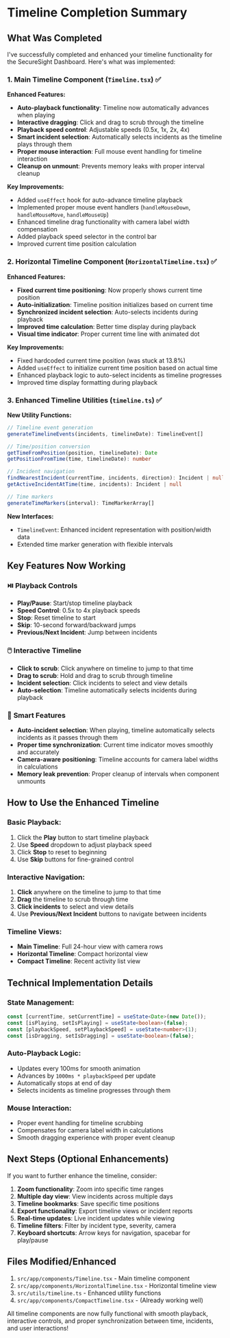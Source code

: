 # Timeline Completion Summary

## What Was Completed

I've successfully completed and enhanced your timeline functionality for the SecureSight Dashboard. Here's what was implemented:

### 1. **Main Timeline Component (`Timeline.tsx`)** ✅

**Enhanced Features:**
- **Auto-playback functionality**: Timeline now automatically advances when playing
- **Interactive dragging**: Click and drag to scrub through the timeline
- **Playback speed control**: Adjustable speeds (0.5x, 1x, 2x, 4x)
- **Smart incident selection**: Automatically selects incidents as the timeline plays through them
- **Proper mouse interaction**: Full mouse event handling for timeline interaction
- **Cleanup on unmount**: Prevents memory leaks with proper interval cleanup

**Key Improvements:**
- Added `useEffect` hook for auto-advance timeline playback
- Implemented proper mouse event handlers (`handleMouseDown`, `handleMouseMove`, `handleMouseUp`)
- Enhanced timeline drag functionality with camera label width compensation
- Added playback speed selector in the control bar
- Improved current time position calculation

### 2. **Horizontal Timeline Component (`HorizontalTimeline.tsx`)** ✅

**Enhanced Features:**
- **Fixed current time positioning**: Now properly shows current time position
- **Auto-initialization**: Timeline position initializes based on current time
- **Synchronized incident selection**: Auto-selects incidents during playback
- **Improved time calculation**: Better time display during playback
- **Visual time indicator**: Proper current time line with animated dot

**Key Improvements:**
- Fixed hardcoded current time position (was stuck at 13.8%)
- Added `useEffect` to initialize current time position based on actual time
- Enhanced playback logic to auto-select incidents as timeline progresses
- Improved time display formatting during playback

### 3. **Enhanced Timeline Utilities (`timeline.ts`)** ✅

**New Utility Functions:**
```typescript
// Timeline event generation
generateTimelineEvents(incidents, timelineDate): TimelineEvent[]

// Time/position conversion
getTimeFromPosition(position, timelineDate): Date
getPositionFromTime(time, timelineDate): number

// Incident navigation
findNearestIncident(currentTime, incidents, direction): Incident | null
getActiveIncidentAtTime(time, incidents): Incident | null

// Time markers
generateTimeMarkers(interval): TimeMarkerArray[]
```

**New Interfaces:**
- `TimelineEvent`: Enhanced incident representation with position/width data
- Extended time marker generation with flexible intervals

## Key Features Now Working

### ⏯️ **Playback Controls**
- **Play/Pause**: Start/stop timeline playback
- **Speed Control**: 0.5x to 4x playback speeds
- **Stop**: Reset timeline to start
- **Skip**: 10-second forward/backward jumps
- **Previous/Next Incident**: Jump between incidents

### 🖱️ **Interactive Timeline**
- **Click to scrub**: Click anywhere on timeline to jump to that time
- **Drag to scrub**: Hold and drag to scrub through timeline
- **Incident selection**: Click incidents to select and view details
- **Auto-selection**: Timeline automatically selects incidents during playback

### 🎯 **Smart Features**
- **Auto-incident selection**: When playing, timeline automatically selects incidents as it passes through them
- **Proper time synchronization**: Current time indicator moves smoothly and accurately
- **Camera-aware positioning**: Timeline accounts for camera label widths in calculations
- **Memory leak prevention**: Proper cleanup of intervals when component unmounts

## How to Use the Enhanced Timeline

### Basic Playback:
1. Click the **Play** button to start timeline playback
2. Use **Speed** dropdown to adjust playback speed
3. Click **Stop** to reset to beginning
4. Use **Skip** buttons for fine-grained control

### Interactive Navigation:
1. **Click** anywhere on the timeline to jump to that time
2. **Drag** the timeline to scrub through time
3. **Click incidents** to select and view details
4. Use **Previous/Next Incident** buttons to navigate between incidents

### Timeline Views:
- **Main Timeline**: Full 24-hour view with camera rows
- **Horizontal Timeline**: Compact horizontal view
- **Compact Timeline**: Recent activity list view

## Technical Implementation Details

### State Management:
```typescript
const [currentTime, setCurrentTime] = useState<Date>(new Date());
const [isPlaying, setIsPlaying] = useState<boolean>(false);
const [playbackSpeed, setPlaybackSpeed] = useState<number>(1);
const [isDragging, setIsDragging] = useState<boolean>(false);
```

### Auto-Playback Logic:
- Updates every 100ms for smooth animation
- Advances by `1000ms * playbackSpeed` per update
- Automatically stops at end of day
- Selects incidents as timeline progresses through them

### Mouse Interaction:
- Proper event handling for timeline scrubbing
- Compensates for camera label width in calculations
- Smooth dragging experience with proper event cleanup

## Next Steps (Optional Enhancements)

If you want to further enhance the timeline, consider:

1. **Zoom functionality**: Zoom into specific time ranges
2. **Multiple day view**: View incidents across multiple days
3. **Timeline bookmarks**: Save specific time positions
4. **Export functionality**: Export timeline views or incident reports
5. **Real-time updates**: Live incident updates while viewing
6. **Timeline filters**: Filter by incident type, severity, camera
7. **Keyboard shortcuts**: Arrow keys for navigation, spacebar for play/pause

## Files Modified/Enhanced

1. `src/app/components/Timeline.tsx` - Main timeline component
2. `src/app/components/HorizontalTimeline.tsx` - Horizontal timeline view
3. `src/utils/timeline.ts` - Enhanced utility functions
4. `src/app/components/CompactTimeline.tsx` - (Already working well)

All timeline components are now fully functional with smooth playback, interactive controls, and proper synchronization between time, incidents, and user interactions!
